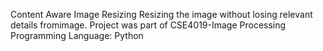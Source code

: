 Content Aware Image Resizing
Resizing the image without losing relevant details fromimage. 
Project was part of CSE4019-Image Processing
Programming Language: Python
